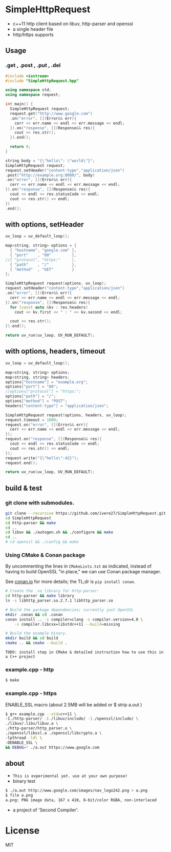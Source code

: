 # SimpleHttpRequest

* c++11 http client based on libuv, http-parser and openssl
* a single header file
* http/https supports

## Usage
### .get , .post , .put , .del
```cpp
#include <iostream>
#include "SimpleHttpRequest.hpp"

using namespace std;
using namespace request;

int main() {
  SimpleHttpRequest request;
  request.get("http://www.google.com")
  .on("error", [](Error&& err){
    cerr << err.name << endl << err.message << endl;
  }).on("response", [](Response&& res){
    cout << res.str();
  }).end();

  return 0;
}
```
```cpp
string body = "{\"hello\": \"world\"}";
SimpleHttpRequest request;
request.setHeader("content-type","application/json")
.post("http://example.org:8080/", body)
.on("error", [](Error&& err){
  cerr << err.name << endl << err.message << endl;
}).on("response", [](Response&& res){
  cout << endl << res.statusCode << endl;
  cout << res.str() << endl;
})
.end();
```

## with options, setHeader
```cpp
uv_loop = uv_default_loop();

map<string, string> options = {
  { "hostname", "google.com" },
  { "port"    , "80"         },
//{ "protocol", "https:"     },
  { "path"    , "/"          },
  { "method"  , "GET"        }
};

SimpleHttpRequest request(options, uv_loop);
request.setHeader("content-type","application/json")
.on("error", [](Error&& err){
  cerr << err.name << endl << err.message << endl;
}).on("response", [](Response&& res){
  for (const auto &kv : res.headers)
    cout << kv.first << " : " << kv.second << endl;

  cout << res.str();
}).end();

return uv_run(uv_loop, UV_RUN_DEFAULT);
```

## with options, headers, timeout
```cpp
uv_loop = uv_default_loop();

map<string, string> options;
map<string, string> headers;
options["hostname"] = "example.org";
options["port"] = "80";
//options["protocol"] = "https:";
options["path"] = "/";
options["method"] = "POST";
headers["content-type"] = "application/json";

SimpleHttpRequest request(options, headers, uv_loop);
request.timeout = 1000;
request.on("error", [](Error&& err){
  cerr << err.name << endl << err.message << endl;
});
request.on("response", [](Response&& res){
  cout << endl << res.statusCode << endl;
  cout << res.str() << endl;
});
request.write("{\"hello\":42}");
request.end();

return uv_run(uv_loop, UV_RUN_DEFAULT);
```


## build & test
### git clone with submodules.
```bash
git clone --recursive https://github.com/ivere27/SimpleHttpRequest.git
cd SimpleHttpRequest
cd http-parser && make
cd ..
cd libuv && ./autogen.sh && ./configure && make
cd ..
# cd openssl && ./config && make
```

### Using CMake & Conan package

By uncommenting the lines in `CMakeLists.txt` as indicated, instead of having
to build OpenSSL "in place," we can use Conan package manager.

See [conan.io](http://conan.io) for more details; the TL;dr is `pip install conan`.

```bash
# Create the .so library for http-parser:
cd http-parser && make library
ln -s libhttp_parser.so.2.7.1 libhttp_parser.so

# Build the package dependencies; currently just OpenSSL
mkdir .conan && cd .conan
conan install .. -s compiler=clang -s compiler.version=4.0 \
    -s compiler.libcxx=libstdc++11 --build=missing

# Build the example binary.
mkdir build && cd build
cmake .. && cmake --build .
```

`TODO: install step in CMake & detailed instruction how to use this in a C++ project`

### example.cpp - http
```bash
$ make
```
### example.cpp - https
ENABLE_SSL macro (about 2.5MB will be added or $ strip a.out )
```bash
$ g++ example.cpp --std=c++11 \
-I./http-parser/ -I./libuv/include/ -I./openssl/include/ \
./libuv/.libs/libuv.a \
./http-parser/http_parser.o \
./openssl/libssl.a ./openssl/libcrypto.a \
-lpthread -ldl \
-DENABLE_SSL \
&& DEBUG=* ./a.out https://www.google.com
```

## about
* `This is experimental yet. use at your own purpose!`
* binary test
```bash
$ ./a.out http://www.google.com/images/nav_logo242.png > a.png
$ file a.png
a.png: PNG image data, 167 x 410, 8-bit/color RGBA, non-interlaced
```
* a project of 'Second Compiler'.

# License

MIT
